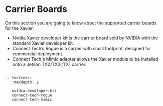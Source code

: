 # Carrier Boards
On this section you are going to know about the supported carrier boards for the Xavier.

- Nvidia Xavier developer kit is the carrier board sold by NVIDIA with the standard Xavier developer kit.
- Connect Tech’s Rogue is a carrier with small footprint, designed for commercial deployment.
- Connect Tech's Mimic adapter allows the Xavier module to be installed onto a Jetson TX2/TX2i/TX1 carrier.

```eval_rst

.. toctree::
   :maxdepth: 2
   
   nvidia-developer-kit
   connect-tech-rogue
   connect-tech-mimic

```